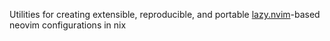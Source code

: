 Utilities for creating extensible, reproducible, and portable [lazy.nvim](https://github.com/folke/lazy.nvim/)-based neovim configurations in nix
